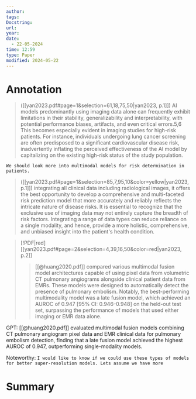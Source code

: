 ```yaml
---
author: 
tags: 
Docstring: 
url: 
year: 
date:
  - 22-05-2024
time: 12:59
type: Paper
modified: 2024-05-22
---
```

# Annotation
> ([[yan2023.pdf#page=1&selection=61,18,75,50|yan2023, p.1]])
> AI models predominantly using imaging data alone can frequently exhibit limitations in their stability, generalizability and interpretability, with potential performance biases, artifacts, and even critical errors.5,6 This becomes especially evident in imaging studies for high-risk patients. For instance, individuals undergoing lung cancer screening are often predisposed to a significant cardiovascular disease risk, inadvertently inflating the perceived effectiveness of the AI model by capitalizing on the existing high-risk status of the study population.

`We should look more into multimodal models for risk determination in patients.` 

> ([[yan2023.pdf#page=1&selection=85,7,95,10&color=yellow|yan2023, p.1]])
> integrating all clinical data including radiological images, it offers the best opportunity to develop a comprehensive and multi-faceted risk prediction model that more accurately and reliably reflects the intricate nature of disease risks. It is essential to recognize that the exclusive use of imaging data may not entirely capture the breadth of risk factors. Integrating a range of data types can reduce reliance on a single modality, and hence, provide a more holistic, comprehensive, and unbiased insight into the patient's health condition.

> [!PDF|red] [[yan2023.pdf#page=2&selection=4,39,16,50&color=red|yan2023, p.2]]
> >  [[@huang2020.pdf]] compared various multimodal fusion model architectures capable of using pixel data from volumetric CT pulmonary angiograms alongside clinical patient data from EMRs. These models were designed to automatically detect the presence of pulmonary embolism. Notably, the best-performing multimodality model was a late fusion model, which achieved an AUROC of 0.947 [95% CI: 0.946–0.948] on the held-out test set, surpassing the performance of models that used either imaging or EMR data alone.

GPT: [[@huang2020.pdf]] evaluated multimodal fusion models combining CT pulmonary angiogram pixel data and EMR clinical data for pulmonary embolism detection, finding that a late fusion model achieved the highest AUROC of 0.947, outperforming single-modality models.

Noteworthy: `I would like to know if we could use these types of models for better super-resolution models. Lets assume we have more `
# Summary
